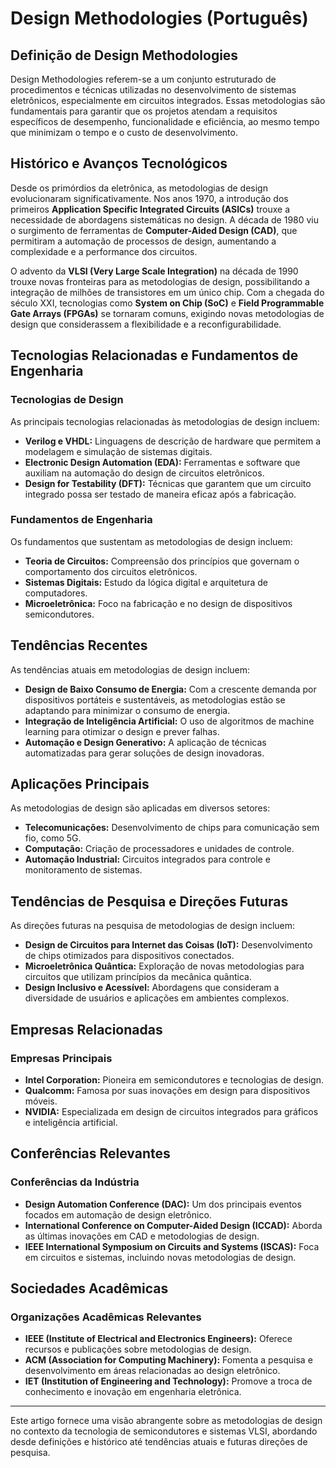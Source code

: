 # Design Methodologies (Português)

## Definição de Design Methodologies

Design Methodologies referem-se a um conjunto estruturado de procedimentos e técnicas utilizadas no desenvolvimento de sistemas eletrônicos, especialmente em circuitos integrados. Essas metodologias são fundamentais para garantir que os projetos atendam a requisitos específicos de desempenho, funcionalidade e eficiência, ao mesmo tempo que minimizam o tempo e o custo de desenvolvimento.

## Histórico e Avanços Tecnológicos

Desde os primórdios da eletrônica, as metodologias de design evolucionaram significativamente. Nos anos 1970, a introdução dos primeiros **Application Specific Integrated Circuits (ASICs)** trouxe a necessidade de abordagens sistemáticas no design. A década de 1980 viu o surgimento de ferramentas de **Computer-Aided Design (CAD)**, que permitiram a automação de processos de design, aumentando a complexidade e a performance dos circuitos.

O advento da **VLSI (Very Large Scale Integration)** na década de 1990 trouxe novas fronteiras para as metodologias de design, possibilitando a integração de milhões de transistores em um único chip. Com a chegada do século XXI, tecnologias como **System on Chip (SoC)** e **Field Programmable Gate Arrays (FPGAs)** se tornaram comuns, exigindo novas metodologias de design que considerassem a flexibilidade e a reconfigurabilidade.

## Tecnologias Relacionadas e Fundamentos de Engenharia

### Tecnologias de Design

As principais tecnologias relacionadas às metodologias de design incluem:

- **Verilog e VHDL:** Linguagens de descrição de hardware que permitem a modelagem e simulação de sistemas digitais.
- **Electronic Design Automation (EDA):** Ferramentas e software que auxiliam na automação do design de circuitos eletrônicos.
- **Design for Testability (DFT):** Técnicas que garantem que um circuito integrado possa ser testado de maneira eficaz após a fabricação.

### Fundamentos de Engenharia

Os fundamentos que sustentam as metodologias de design incluem:

- **Teoria de Circuitos:** Compreensão dos princípios que governam o comportamento dos circuitos eletrônicos.
- **Sistemas Digitais:** Estudo da lógica digital e arquitetura de computadores.
- **Microeletrônica:** Foco na fabricação e no design de dispositivos semicondutores.

## Tendências Recentes

As tendências atuais em metodologias de design incluem:

- **Design de Baixo Consumo de Energia:** Com a crescente demanda por dispositivos portáteis e sustentáveis, as metodologias estão se adaptando para minimizar o consumo de energia.
- **Integração de Inteligência Artificial:** O uso de algoritmos de machine learning para otimizar o design e prever falhas.
- **Automação e Design Generativo:** A aplicação de técnicas automatizadas para gerar soluções de design inovadoras.

## Aplicações Principais

As metodologias de design são aplicadas em diversos setores:

- **Telecomunicações:** Desenvolvimento de chips para comunicação sem fio, como 5G.
- **Computação:** Criação de processadores e unidades de controle.
- **Automação Industrial:** Circuitos integrados para controle e monitoramento de sistemas.

## Tendências de Pesquisa e Direções Futuras

As direções futuras na pesquisa de metodologias de design incluem:

- **Design de Circuitos para Internet das Coisas (IoT):** Desenvolvimento de chips otimizados para dispositivos conectados.
- **Microeletrônica Quântica:** Exploração de novas metodologias para circuitos que utilizam princípios da mecânica quântica.
- **Design Inclusivo e Acessível:** Abordagens que consideram a diversidade de usuários e aplicações em ambientes complexos.

## Empresas Relacionadas

### Empresas Principais

- **Intel Corporation:** Pioneira em semicondutores e tecnologias de design.
- **Qualcomm:** Famosa por suas inovações em design para dispositivos móveis.
- **NVIDIA:** Especializada em design de circuitos integrados para gráficos e inteligência artificial.

## Conferências Relevantes

### Conferências da Indústria

- **Design Automation Conference (DAC):** Um dos principais eventos focados em automação de design eletrônico.
- **International Conference on Computer-Aided Design (ICCAD):** Aborda as últimas inovações em CAD e metodologias de design.
- **IEEE International Symposium on Circuits and Systems (ISCAS):** Foca em circuitos e sistemas, incluindo novas metodologias de design.

## Sociedades Acadêmicas

### Organizações Acadêmicas Relevantes

- **IEEE (Institute of Electrical and Electronics Engineers):** Oferece recursos e publicações sobre metodologias de design.
- **ACM (Association for Computing Machinery):** Fomenta a pesquisa e desenvolvimento em áreas relacionadas ao design eletrônico.
- **IET (Institution of Engineering and Technology):** Promove a troca de conhecimento e inovação em engenharia eletrônica.

---

Este artigo fornece uma visão abrangente sobre as metodologias de design no contexto da tecnologia de semicondutores e sistemas VLSI, abordando desde definições e histórico até tendências atuais e futuras direções de pesquisa.